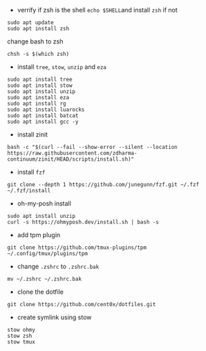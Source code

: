 
- verrify if zsh is the shell `echo $SHELL`and  install `zsh` if not  
```
sudo apt update
sudo apt install zsh
```

change bash to zsh
```
chsh -s $(which zsh)
```

- install `tree`, `stow`, `unzip` and `eza` 
```
sudo apt install tree
sudo apt install stow
sudo apt install unzip
sudo apt install eza
sudo apt install rg
sudo apt install luarocks
sudo apt install batcat
sudo apt install gcc -y
```

- install zinit
```
bash -c "$(curl --fail --show-error --silent --location https://raw.githubusercontent.com/zdharma-continuum/zinit/HEAD/scripts/install.sh)"
```

- install `fzf`
```
git clone --depth 1 https://github.com/junegunn/fzf.git ~/.fzf
~/.fzf/install
```

- oh-my-posh install
```
sudo apt install unzip
curl -s https://ohmyposh.dev/install.sh | bash -s
```

- add tpm plugin
```
git clone https://github.com/tmux-plugins/tpm ~/.config/tmux/plugins/tpm
```

- change `.zshrc` to `.zshrc.bak`
```
mv ~/.zshrc ~/.zshrc.bak
```

- clone the dotfile
```
git clone https://github.com/cent0x/dotfiles.git
```

- create symlink using stow
```
stow ohmy
stow zsh
stow tmux
```
